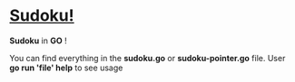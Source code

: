 <u>Sudoku!</u>
===================

**Sudoku** in **GO** !

You can find everything in the **sudoku.go** or **sudoku-pointer.go** file.
User **go run 'file' help** to see usage